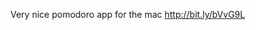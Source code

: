 <!--
id: 865293951
link: http://kevinisom.info/post/865293951/very-nice-pomodoro-app-for-the-mac
slug: very-nice-pomodoro-app-for-the-mac
date: Tue Jul 27 2010 20:49:01 GMT+1200 (NZST)
raw: {"blog_name":"kevinisom","id":865293951,"post_url":"http://kevinisom.info/post/865293951/very-nice-pomodoro-app-for-the-mac","slug":"very-nice-pomodoro-app-for-the-mac","type":"text","date":"2010-07-27 08:49:01 GMT","timestamp":1280220541,"state":"published","format":"html","reblog_key":"HYyTzPYH","tags":[],"short_url":"http://tmblr.co/Zw68YyparP-","highlighted":[],"feed_item":"http://twitter.com/kev_nz/statuses/19625480845","from_feed_id":"650289","note_count":0,"title":null,"body":"<p>Very nice pomodoro app for the mac <a href=\"http://bit.ly/bVvG9L\" target=\"_blank\">http://bit.ly/bVvG9L</a></p>"}
publish: 2010-07-027
tags: 
title: null
-->


Very nice pomodoro app for the mac <http://bit.ly/bVvG9L>


